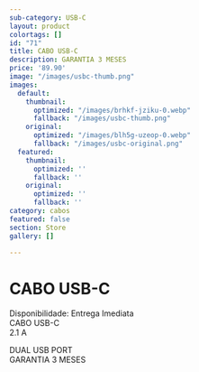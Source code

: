 ```yaml
---
sub-category: USB-C
layout: product
colortags: []
id: "71"
title: CABO USB-C
description: GARANTIA 3 MESES
price: '89.90'
image: "/images/usbc-thumb.png"
images:
  default:
    thumbnail:
      optimized: "/images/brhkf-jziku-0.webp"
      fallback: "/images/usbc-thumb.png"
    original:
      optimized: "/images/blh5g-uzeop-0.webp"
      fallback: "/images/usbc-original.png"
  featured:
    thumbnail:
      optimized: ''
      fallback: ''
    original:
      optimized: ''
      fallback: ''
category: cabos
featured: false
section: Store
gallery: []

---
```

# CABO USB-C

Disponibilidade: Entrega Imediata  
CABO USB-C  
2\.1 A

DUAL USB PORT  
GARANTIA 3 MESES